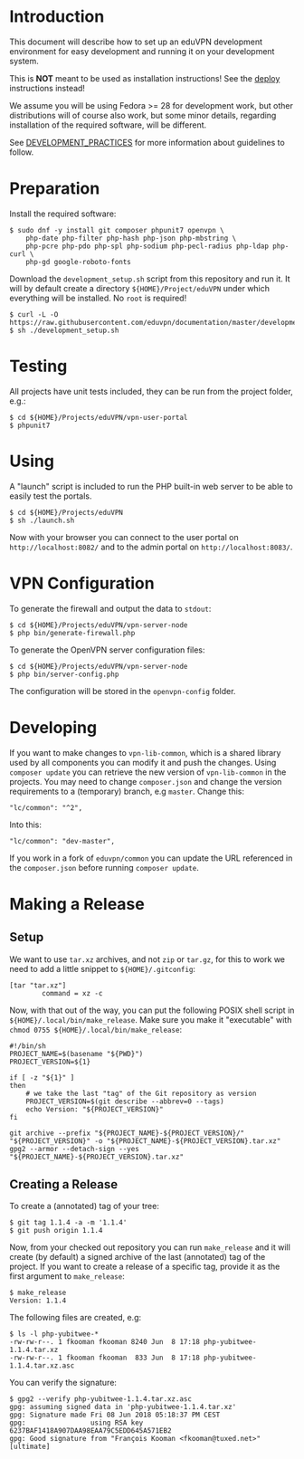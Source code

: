 # Introduction

This document will describe how to set up an eduVPN development environment 
for easy development and running it on your development system. 

This is **NOT** meant to be used as installation instructions! See the 
[deploy](README.md#deployment) instructions instead!

We assume you will be using Fedora >= 28 for development work, but other 
distributions will of course also work, but some minor details, regarding 
installation of the required software, will be different.

See [DEVELOPMENT_PRACTICES](DEVELOPMENT_PRACTICES.md) for more information
about guidelines to follow.

# Preparation

Install the required software:

    $ sudo dnf -y install git composer phpunit7 openvpn \
        php-date php-filter php-hash php-json php-mbstring \
        php-pcre php-pdo php-spl php-sodium php-pecl-radius php-ldap php-curl \
        php-gd google-roboto-fonts

Download the `development_setup.sh` script from this repository and run it. It
will by default create a directory `${HOME}/Project/eduVPN` under which 
everything will be installed. No `root` is required!

    $ curl -L -O https://raw.githubusercontent.com/eduvpn/documentation/master/development_setup.sh
    $ sh ./development_setup.sh

# Testing

All projects have unit tests included, they can be run from the project folder,
e.g.: 

    $ cd ${HOME}/Projects/eduVPN/vpn-user-portal
    $ phpunit7

# Using

A "launch" script is included to run the PHP built-in web server to be able
to easily test the portals.

    $ cd ${HOME}/Projects/eduVPN
    $ sh ./launch.sh

Now with your browser you can connect to the user portal on 
`http://localhost:8082/` and to the admin portal on `http://localhost:8083/`.

# VPN Configuration

To generate the firewall and output the data to `stdout`:
    
    $ cd ${HOME}/Projects/eduVPN/vpn-server-node 
    $ php bin/generate-firewall.php

To generate the OpenVPN server configuration files:

    $ cd ${HOME}/Projects/eduVPN/vpn-server-node
    $ php bin/server-config.php

The configuration will be stored in the `openvpn-config` folder.

# Developing

If you want to make changes to `vpn-lib-common`, which is a shared library 
used by all components you can modify it and push the changes. Using 
`composer update` you can retrieve the new version of `vpn-lib-common` in 
the projects. You may need to change `composer.json` and change the version
requirements to a (temporary) branch, e.g `master`. Change this:

    "lc/common": "^2",

Into this:

    "lc/common": "dev-master",

If you work in a fork of `eduvpn/common` you can update the URL referenced in
the `composer.json` before running `composer update`.

# Making a Release

## Setup

We want to use `tar.xz` archives, and not `zip` or `tar.gz`, for this to work
we need to add a little snippet to `${HOME}/.gitconfig`:

    [tar "tar.xz"]
            command = xz -c

Now, with that out of the way, you can put the following POSIX shell script in
`${HOME}/.local/bin/make_release`. Make sure you make it "executable" with 
`chmod 0755 ${HOME}/.local/bin/make_release`:

    #!/bin/sh
    PROJECT_NAME=$(basename "${PWD}")
    PROJECT_VERSION=${1}

    if [ -z "${1}" ]
    then
        # we take the last "tag" of the Git repository as version
        PROJECT_VERSION=$(git describe --abbrev=0 --tags)
        echo Version: "${PROJECT_VERSION}"
    fi

    git archive --prefix "${PROJECT_NAME}-${PROJECT_VERSION}/" "${PROJECT_VERSION}" -o "${PROJECT_NAME}-${PROJECT_VERSION}.tar.xz"
    gpg2 --armor --detach-sign --yes "${PROJECT_NAME}-${PROJECT_VERSION}.tar.xz"

## Creating a Release

To create a (annotated) tag of your tree:

    $ git tag 1.1.4 -a -m '1.1.4'
    $ git push origin 1.1.4

Now, from your checked out repository you can run `make_release` and it will 
create (by default) a signed archive of the last (annotated) tag of the 
project. If you want to create a release of a specific tag, provide it as the 
first argument to `make_release`:

    $ make_release
    Version: 1.1.4

The following files are created, e.g:

    $ ls -l php-yubitwee-*
    -rw-rw-r--. 1 fkooman fkooman 8240 Jun  8 17:18 php-yubitwee-1.1.4.tar.xz
    -rw-rw-r--. 1 fkooman fkooman  833 Jun  8 17:18 php-yubitwee-1.1.4.tar.xz.asc

You can verify the signature:

    $ gpg2 --verify php-yubitwee-1.1.4.tar.xz.asc
    gpg: assuming signed data in 'php-yubitwee-1.1.4.tar.xz'
    gpg: Signature made Fri 08 Jun 2018 05:18:37 PM CEST
    gpg:                using RSA key 6237BAF1418A907DAA98EAA79C5EDD645A571EB2
    gpg: Good signature from "François Kooman <fkooman@tuxed.net>" [ultimate]
